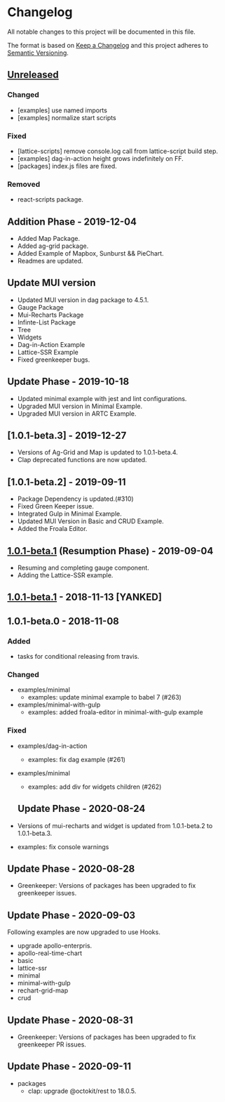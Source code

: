 # Changelog
All notable changes to this project will be documented in this file.

The format is based on [Keep a Changelog](http://keepachangelog.com/en/1.0.0/)
and this project adheres to [Semantic Versioning](http://semver.org/spec/v2.0.0.html).

## [Unreleased]
### Changed
- [examples] use named imports
- [examples] normalize start scripts

### Fixed
- [lattice-scripts] remove console.log call from lattice-script build step.
- [examples] dag-in-action height grows indefinitely on FF.
- [packages] index.js files are fixed.

### Removed
- react-scripts package.

## Addition Phase - 2019-12-04
- Added Map Package.
- Added ag-grid package.
- Added Example of Mapbox, Sunburst && PieChart.
- Readmes are updated.

## Update MUI version
- Updated MUI version in dag package to 4.5.1.
- Gauge Package
- Mui-Recharts Package
- Infinte-List Package
- Tree
- Widgets
- Dag-in-Action Example
- Lattice-SSR Example
- Fixed greenkeeper bugs.

## Update Phase - 2019-10-18
- Updated minimal example with jest and lint configurations.
- Upgraded MUI version in Minimal Example.
- Upgraded MUI version in ARTC Example.

## [1.0.1-beta.3] - 2019-12-27
- Versions of Ag-Grid and Map is updated to 1.0.1-beta.4.
- Clap deprecated functions are now updated.

## [1.0.1-beta.2] - 2019-09-11
- Package Dependency is updated.(#310)
- Fixed Green Keeper issue.
- Integrated Gulp in Minimal Example.
- Updated MUI Version in Basic and CRUD Example.
- Added the Froala Editor.

## [1.0.1-beta.1] (Resumption Phase) - 2019-09-04
- Resuming and completing gauge component.
- Adding the Lattice-SSR example.

## [1.0.1-beta.1] - 2018-11-13 [YANKED]

## 1.0.1-beta.0 - 2018-11-08
### Added
- tasks for conditional releasing from travis.

### Changed
- examples/minimal
  - examples: update minimal example to babel 7 (#263)
- examples/minimal-with-gulp
  - examples: added froala-editor in minimal-with-gulp example

### Fixed
- examples/dag-in-action
  - examples: fix dag example (#261)
- examples/minimal
  - examples: add div for widgets children (#262)

  ## Update Phase - 2020-08-24
- Versions of mui-recharts and widget is updated from 1.0.1-beta.2 to 1.0.1-beta.3.
- examples: fix console warnings

## Update Phase - 2020-08-28
- Greenkeeper: Versions of packages has been upgraded to fix greenkeeper issues.

## Update Phase - 2020-09-03
Following examples are now upgraded to use Hooks.
  - upgrade apollo-enterpris.
  - apollo-real-time-chart
  - basic
  - lattice-ssr
  - minimal
  - minimal-with-gulp
  - rechart-grid-map
  - crud

## Update Phase - 2020-08-31
- Greenkeeper: Versions of packages has been upgraded to fix greenkeeper PR issues.

## Update Phase - 2020-09-11
- packages
  - clap: upgrade @octokit/rest to 18.0.5.

[unreleased]: https://github.com/:latticejs/lattice/compare/v1.0.1-beta.1...HEAD
[1.0.1-beta.1]: https://github.com/:latticejs/lattice/compare/v1.0.1-beta.0...v1.0.1-beta.1
